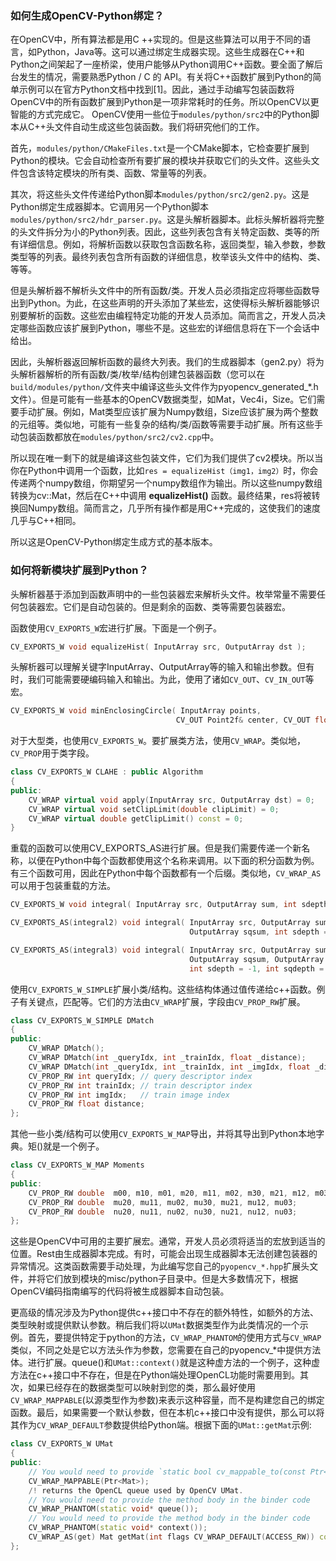 ### 如何生成OpenCV-Python绑定？

在OpenCV中，所有算法都是用C ++实现的。但是这些算法可以用于不同的语言，如Python，Java等。这可以通过绑定生成器实现。这些生成器在C++和Python之间架起了一座桥梁，使用户能够从Python调用C++函数。要全面了解后台发生的情况，需要熟悉Python / C 的 API。有关将C++函数扩展到Python的简单示例可以在官方Python文档中找到[1]。因此，通过手动编写包装函数将OpenCV中的所有函数扩展到Python是一项非常耗时的任务。所以OpenCV以更智能的方式完成它。 OpenCV使用一些位于`modules/python/src2`中的Python脚本从C++头文件自动生成这些包装函数。我们将研究他们的工作。

首先，`modules/python/CMakeFiles.txt`是一个CMake脚本，它检查要扩展到Python的模块。它会自动检查所有要扩展的模块并获取它们的头文件。这些头文件包含该特定模块的所有类、函数、常量等的列表。

其次，将这些头文件传递给Python脚本`modules/python/src2/gen2.py`。这是Python绑定生成器脚本。它调用另一个Python脚本`modules/python/src2/hdr_parser.py`。这是头解析器脚本。此标头解析器将完整的头文件拆分为小的Python列表。因此，这些列表包含有关特定函数、类等的所有详细信息。例如，将解析函数以获取包含函数名称，返回类型，输入参数，参数类型等的列表。最终列表包含所有函数的详细信息，枚举该头文件中的结构、类、等等。

但是头解析器不解析头文件中的所有函数/类。开发人员必须指定应将哪些函数导出到Python。为此，在这些声明的开头添加了某些宏，这使得标头解析器能够识别要解析的函数。这些宏由编程特定功能的开发人员添加。简而言之，开发人员决定哪些函数应该扩展到Python，哪些不是。这些宏的详细信息将在下一个会话中给出。

因此，头解析器返回解析函数的最终大列表。我们的生成器脚本（gen2.py）将为头解析器解析的所有函数/类/枚举/结构创建包装器函数（您可以在`build/modules/python/`文件夹中编译这些头文件作为pyopencv_generated_*.h文件）。但是可能有一些基本的OpenCV数据类型，如Mat，Vec4i，Size。它们需要手动扩展。例如，Mat类型应该扩展为Numpy数组，Size应该扩展为两个整数的元组等。类似地，可能有一些复杂的结构/类/函数等需要手动扩展。所有这些手动包装函数都放在`modules/python/src2/cv2.cpp`中。

所以现在唯一剩下的就是编译这些包装文件，它们为我们提供了cv2模块。所以当你在Python中调用一个函数，比如`res = equalizeHist（img1，img2）`时，你会传递两个numpy数组，你期望另一个numpy数组作为输出。所以这些numpy数组转换为cv::Mat，然后在C++中调用 **equalizeHist()** 函数。最终结果，res将被转换回Numpy数组。简而言之，几乎所有操作都是用C++完成的，这使我们的速度几乎与C++相同。

所以这是OpenCV-Python绑定生成方式的基本版本。

### 如何将新模块扩展到Python？

头解析器基于添加到函数声明中的一些包装器宏来解析头文件。枚举常量不需要任何包装器宏。它们是自动包装的。但是剩余的函数、类等需要包装器宏。

函数使用`CV_EXPORTS_W`宏进行扩展。下面是一个例子。

```cpp
CV_EXPORTS_W void equalizeHist( InputArray src, OutputArray dst );
```

头解析器可以理解关键字InputArray、OutputArray等的输入和输出参数。但有时，我们可能需要硬编码输入和输出。为此，使用了诸如`CV_OUT`、`CV_IN_OUT`等宏。

```cpp
CV_EXPORTS_W void minEnclosingCircle( InputArray points,
                                     CV_OUT Point2f& center, CV_OUT float& radius );
```

对于大型类，也使用`CV_EXPORTS_W`。要扩展类方法，使用`CV_WRAP`。类似地，`CV_PROP`用于类字段。

```cpp
class CV_EXPORTS_W CLAHE : public Algorithm
{
public:
    CV_WRAP virtual void apply(InputArray src, OutputArray dst) = 0;
    CV_WRAP virtual void setClipLimit(double clipLimit) = 0;
    CV_WRAP virtual double getClipLimit() const = 0;
}
```

重载的函数可以使用CV_EXPORTS_AS进行扩展。但是我们需要传递一个新名称，以便在Python中每个函数都使用这个名称来调用。以下面的积分函数为例。有三个函数可用，因此在Python中每个函数都有一个后缀。类似地，`CV_WRAP_AS`可以用于包装重载的方法。

```cpp
CV_EXPORTS_W void integral( InputArray src, OutputArray sum, int sdepth = -1 );

CV_EXPORTS_AS(integral2) void integral( InputArray src, OutputArray sum,
                                        OutputArray sqsum, int sdepth = -1, int sqdepth = -1 );

CV_EXPORTS_AS(integral3) void integral( InputArray src, OutputArray sum,
                                        OutputArray sqsum, OutputArray tilted,
                                        int sdepth = -1, int sqdepth = -1 );
```

使用`CV_EXPORTS_W_SIMPLE`扩展小类/结构。这些结构体通过值传递给c++函数。例子有关键点，匹配等。它们的方法由`CV_WRAP`扩展，字段由`CV_PROP_RW`扩展。

```cpp
class CV_EXPORTS_W_SIMPLE DMatch
{
public:
    CV_WRAP DMatch();
    CV_WRAP DMatch(int _queryIdx, int _trainIdx, float _distance);
    CV_WRAP DMatch(int _queryIdx, int _trainIdx, int _imgIdx, float _distance);
    CV_PROP_RW int queryIdx; // query descriptor index
    CV_PROP_RW int trainIdx; // train descriptor index
    CV_PROP_RW int imgIdx;   // train image index
    CV_PROP_RW float distance;
};
```

其他一些小类/结构可以使用`CV_EXPORTS_W_MAP`导出，并将其导出到Python本地字典。矩()就是一个例子。

```cpp
class CV_EXPORTS_W_MAP Moments
{
public:
    CV_PROP_RW double  m00, m10, m01, m20, m11, m02, m30, m21, m12, m03;
    CV_PROP_RW double  mu20, mu11, mu02, mu30, mu21, mu12, mu03;
    CV_PROP_RW double  nu20, nu11, nu02, nu30, nu21, nu12, nu03;
};
```

这些是OpenCV中可用的主要扩展宏。通常，开发人员必须将适当的宏放到适当的位置。Rest由生成器脚本完成。有时，可能会出现生成器脚本无法创建包装器的异常情况。这类函数需要手动处理，为此编写您自己的`pyopencv_*.hpp`扩展头文件，并将它们放到模块的misc/python子目录中。但是大多数情况下，根据OpenCV编码指南编写的代码将被生成器脚本自动包装。

更高级的情况涉及为Python提供c++接口中不存在的额外特性，如额外的方法、类型映射或提供默认参数。稍后我们将以`UMat`数据类型作为此类情况的一个示例。首先，要提供特定于python的方法，`CV_WRAP_PHANTOM`的使用方式与`CV_WRAP`类似，不同之处是它以方法头作为参数，您需要在自己的pyopencv_*中提供方法体。进行扩展。queue()和`UMat::context()`就是这种虚方法的一个例子，这种虚方法在c++接口中不存在，但是在Python端处理OpenCL功能时需要用到。其次，如果已经存在的数据类型可以映射到您的类，那么最好使用`CV_WRAP_MAPPABLE`(以源类型作为参数)来表示这种容量，而不是构建您自己的绑定函数。最后，如果需要一个默认参数，但在本机c++接口中没有提供，那么可以将其作为`CV_WRAP_DEFAULT`参数提供给Python端。根据下面的`UMat::getMat`示例:

```cpp
class CV_EXPORTS_W UMat
{
public:
    // You would need to provide `static bool cv_mappable_to(const Ptr<Mat>& src, Ptr<UMat>& dst)`
    CV_WRAP_MAPPABLE(Ptr<Mat>);
    /! returns the OpenCL queue used by OpenCV UMat.
    // You would need to provide the method body in the binder code
    CV_WRAP_PHANTOM(static void* queue());
    // You would need to provide the method body in the binder code
    CV_WRAP_PHANTOM(static void* context());
    CV_WRAP_AS(get) Mat getMat(int flags CV_WRAP_DEFAULT(ACCESS_RW)) const;
};
```
